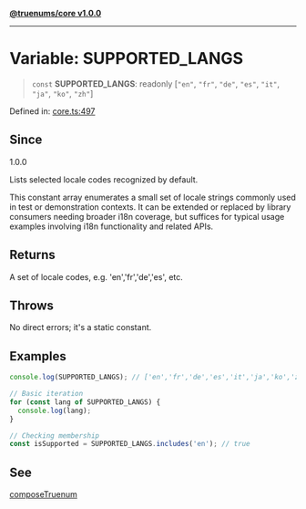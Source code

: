 [**@truenums/core v1.0.0**](../index.md)

***

# Variable: SUPPORTED\_LANGS

> `const` **SUPPORTED\_LANGS**: readonly \[`"en"`, `"fr"`, `"de"`, `"es"`, `"it"`, `"ja"`, `"ko"`, `"zh"`\]

Defined in: [core.ts:497](https://github.com/ethan-wickstrom/truenums/blob/555f5131e8b27e1a76143a8cb6719b9ff10450ea/src/core.ts#L497)

## Since

1.0.0

Lists selected locale codes recognized by default.

This constant array enumerates a small set of locale strings commonly used
in test or demonstration contexts. It can be extended or replaced by library
consumers needing broader i18n coverage, but suffices for typical usage examples
involving i18n functionality and related APIs.

## Returns

A set of locale codes, e.g. 'en','fr','de','es', etc.

## Throws

No direct errors; it's a static constant.

## Examples

```ts
console.log(SUPPORTED_LANGS); // ['en','fr','de','es','it','ja','ko','zh']
```

```ts
// Basic iteration
for (const lang of SUPPORTED_LANGS) {
  console.log(lang);
}
```

```ts
// Checking membership
const isSupported = SUPPORTED_LANGS.includes('en'); // true
```

## See

[composeTruenum](../functions/composeTruenum.md)
